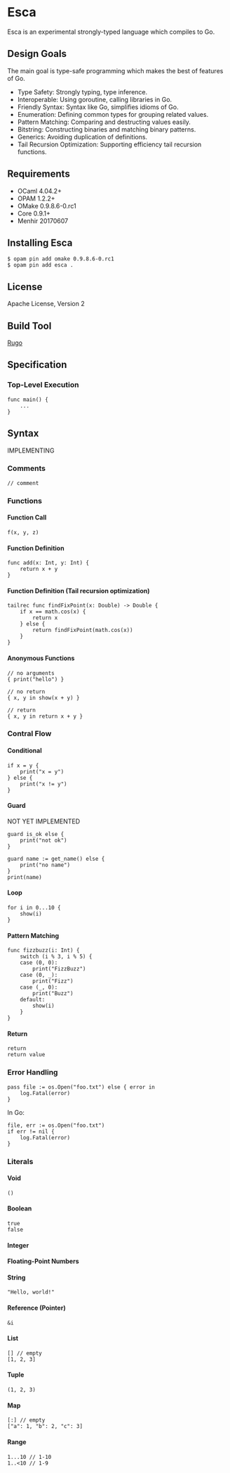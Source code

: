 # Esca

Esca is an experimental strongly-typed language which compiles to Go.

## Design Goals

The main goal is type-safe programming which makes the best of features of Go.

- Type Safety: Strongly typing, type inference.
- Interoperable: Using goroutine, calling libraries in Go.
- Friendly Syntax: Syntax like Go, simplifies idioms of Go.
- Enumeration: Defining common types for grouping related values.
- Pattern Matching: Comparing and destructing values easily.
- Bitstring: Constructing binaries and matching binary patterns.
- Generics: Avoiding duplication of definitions.
- Tail Recursion Optimization: Supporting efficiency tail recursion functions.

## Requirements

- OCaml 4.04.2+
- OPAM 1.2.2+
- OMake 0.9.8.6-0.rc1
- Core 0.9.1+
- Menhir 20170607

## Installing Esca

```
$ opam pin add omake 0.9.8.6-0.rc1
$ opam pin add esca .
```

## License

Apache License, Version 2

## Build Tool

[Rugo](https://github.com/szktty/rugo)

## Specification

### Top-Level Execution

```
func main() {
    ...
}
```

## Syntax

IMPLEMENTING

### Comments

```
// comment
```

### Functions

#### Function Call

```
f(x, y, z)
```

#### Function Definition

```
func add(x: Int, y: Int) {
    return x + y
}
```

#### Function Definition (Tail recursion optimization)

```
tailrec func findFixPoint(x: Double) -> Double {
    if x == math.cos(x) {
        return x
    } else {
        return findFixPoint(math.cos(x))
    }
}
```

#### Anonymous Functions

```
// no arguments
{ print("hello") }

// no return
{ x, y in show(x + y) }

// return
{ x, y in return x + y }
```

### Contral Flow

#### Conditional

```
if x = y {
    print("x = y")
} else {
    print("x != y")
}
```

#### Guard

NOT YET IMPLEMENTED

```
guard is_ok else {
    print("not ok")
}
```

```
guard name := get_name() else {
    print("no name")
}
print(name)
```

#### Loop

```
for i in 0...10 {
    show(i)
}
```

#### Pattern Matching

```
func fizzbuzz(i: Int) {
    switch (i % 3, i % 5) {
    case (0, 0):
        print("FizzBuzz")
    case (0, _):
        print("Fizz")
    case (_, 0):
        print("Buzz")
    default:
        show(i)
    }
}
```

#### Return

```
return
return value
```

### Error Handling

```
pass file := os.Open("foo.txt") else { error in
    log.Fatal(error)
}
```

In Go:

```
file, err := os.Open("foo.txt")
if err != nil {
    log.Fatal(error)
}
```

### Literals

#### Void

```
()
```

#### Boolean

```
true
false
```

#### Integer

#### Floating-Point Numbers

#### String

```
"Hello, world!"
```

#### Reference (Pointer)

```
&i
```

#### List

```
[] // empty
[1, 2, 3]
```

#### Tuple

```
(1, 2, 3)
```

#### Map

```
[:] // empty
["a": 1, "b": 2, "c": 3]
```

#### Range

```
1...10 // 1-10
1..<10 // 1-9
```

